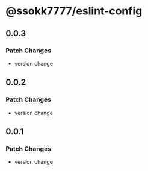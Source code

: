 # @ssokk7777/eslint-config

## 0.0.3

### Patch Changes

- version change

## 0.0.2

### Patch Changes

- version change

## 0.0.1

### Patch Changes

- version change
